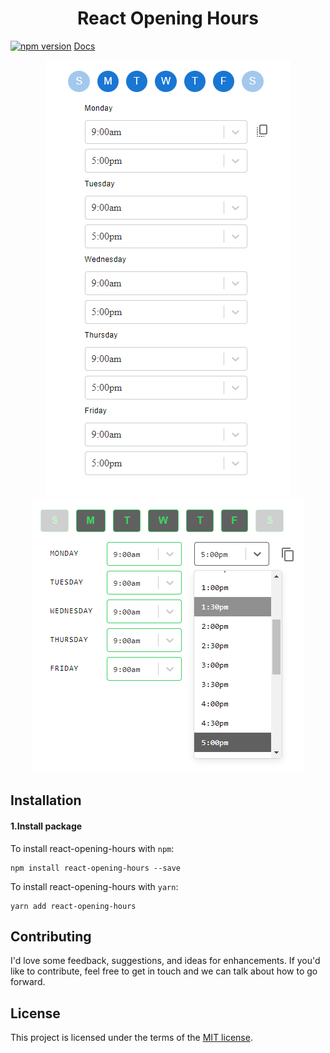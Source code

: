 <h1 align="center">React Opening Hours</h1>

[![npm version](https://badge.fury.io/js/react-opening-hours.svg)](https://badge.fury.io/js/react-opening-hours)
[Docs](https://sprightly-cendol-934003.netlify.app)

<p align="center">
  <img src="https://github.com/Perrottarichard/react-opening-hours/blob/master/vertical_opening_hours.png?raw=true" />
  <img src="https://github.com/Perrottarichard/react-opening-hours/blob/master/horizontal_opening_hours.png?raw=true" />
</p>

## Installation

#### 1.Install package

To install react-opening-hours with `npm`:

    npm install react-opening-hours --save

To install react-opening-hours with `yarn`:

    yarn add react-opening-hours

## Contributing

I'd love some feedback, suggestions, and ideas for enhancements. If you'd like to contribute, feel
free to get in touch and we can talk about how to go forward.

## License

This project is licensed under the terms of the [MIT license](/LICENSE).
